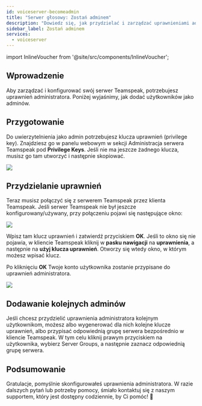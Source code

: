 ```yaml
---
id: voiceserver-becomeadmin
title: "Serwer głosowy: Zostań adminem"
description: "Dowiedz się, jak przydzielać i zarządzać uprawnieniami administratora na swoim serwerze Teamspeak, aby skutecznie kontrolować użytkowników i zwiększyć bezpieczeństwo → Sprawdź teraz"
sidebar_label: Zostań adminem
services:
  - voiceserver
---
```


import InlineVoucher from '@site/src/components/InlineVoucher';

## Wprowadzenie

Aby zarządzać i konfigurować swój serwer Teamspeak, potrzebujesz uprawnień administratora. Poniżej wyjaśnimy, jak dodać użytkowników jako adminów.

<InlineVoucher />

## Przygotowanie

Do uwierzytelnienia jako admin potrzebujesz klucza uprawnień (privilege key). Znajdziesz go w panelu webowym w sekcji Administracja serwera Teamspeak pod **Privilege Keys**. Jeśli nie ma jeszcze żadnego klucza, musisz go tam utworzyć i następnie skopiować.

![](https://screensaver01.zap-hosting.com/index.php/s/EESWRrqm5rXaPit/preview)

## Przydzielanie uprawnień

Teraz musisz połączyć się z serwerem Teamspeak przez klienta Teamspeak. Jeśli serwer Teamspeak nie był jeszcze konfigurowany/używany, przy połączeniu pojawi się następujące okno:

![](https://screensaver01.zap-hosting.com/index.php/s/7iwSrfxYKFrGqxT/preview)

Wpisz tam klucz uprawnień i zatwierdź przyciskiem **OK**. Jeśli to okno się nie pojawia, w kliencie Teamspeak kliknij w **pasku nawigacji** na **uprawnienia**, a następnie na **użyj klucza uprawnień**. Otworzy się wtedy okno, w którym możesz wpisać klucz.

Po kliknięciu **OK** Twoje konto użytkownika zostanie przypisane do uprawnień administratora.

![](https://screensaver01.zap-hosting.com/index.php/s/b4MgfsCMzAc7wD2/preview)

## Dodawanie kolejnych adminów

Jeśli chcesz przydzielić uprawnienia administratora kolejnym użytkownikom, możesz albo wygenerować dla nich kolejne klucze uprawnień, albo przypisać odpowiednią grupę serwera bezpośrednio w kliencie Teamspeak. W tym celu kliknij prawym przyciskiem na użytkownika, wybierz Server Groups, a następnie zaznacz odpowiednią grupę serwera.

## Podsumowanie

Gratulacje, pomyślnie skonfigurowałeś uprawnienia administratora. W razie dalszych pytań lub potrzeby pomocy, śmiało kontaktuj się z naszym supportem, który jest dostępny codziennie, by Ci pomóc! 🙂

<InlineVoucher />